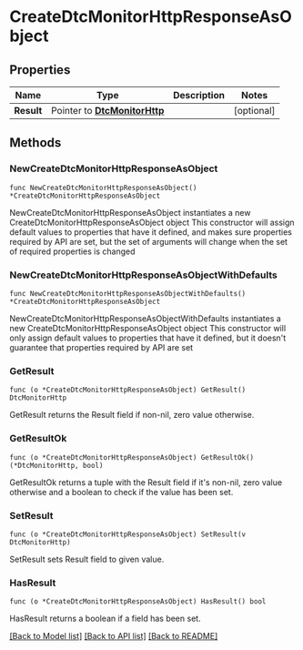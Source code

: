 # CreateDtcMonitorHttpResponseAsObject

## Properties

Name | Type | Description | Notes
------------ | ------------- | ------------- | -------------
**Result** | Pointer to [**DtcMonitorHttp**](DtcMonitorHttp.md) |  | [optional] 

## Methods

### NewCreateDtcMonitorHttpResponseAsObject

`func NewCreateDtcMonitorHttpResponseAsObject() *CreateDtcMonitorHttpResponseAsObject`

NewCreateDtcMonitorHttpResponseAsObject instantiates a new CreateDtcMonitorHttpResponseAsObject object
This constructor will assign default values to properties that have it defined,
and makes sure properties required by API are set, but the set of arguments
will change when the set of required properties is changed

### NewCreateDtcMonitorHttpResponseAsObjectWithDefaults

`func NewCreateDtcMonitorHttpResponseAsObjectWithDefaults() *CreateDtcMonitorHttpResponseAsObject`

NewCreateDtcMonitorHttpResponseAsObjectWithDefaults instantiates a new CreateDtcMonitorHttpResponseAsObject object
This constructor will only assign default values to properties that have it defined,
but it doesn't guarantee that properties required by API are set

### GetResult

`func (o *CreateDtcMonitorHttpResponseAsObject) GetResult() DtcMonitorHttp`

GetResult returns the Result field if non-nil, zero value otherwise.

### GetResultOk

`func (o *CreateDtcMonitorHttpResponseAsObject) GetResultOk() (*DtcMonitorHttp, bool)`

GetResultOk returns a tuple with the Result field if it's non-nil, zero value otherwise
and a boolean to check if the value has been set.

### SetResult

`func (o *CreateDtcMonitorHttpResponseAsObject) SetResult(v DtcMonitorHttp)`

SetResult sets Result field to given value.

### HasResult

`func (o *CreateDtcMonitorHttpResponseAsObject) HasResult() bool`

HasResult returns a boolean if a field has been set.


[[Back to Model list]](../README.md#documentation-for-models) [[Back to API list]](../README.md#documentation-for-api-endpoints) [[Back to README]](../README.md)



